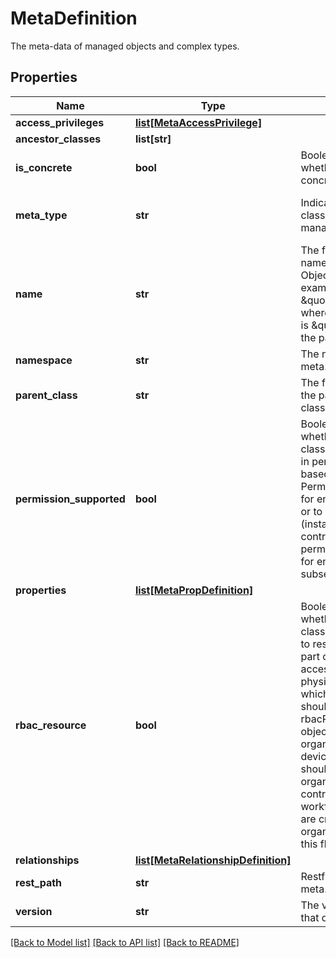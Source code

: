 # MetaDefinition

The meta-data of managed objects and complex types. 
## Properties
Name | Type | Description | Notes
------------ | ------------- | ------------- | -------------
**access_privileges** | [**list[MetaAccessPrivilege]**](MetaAccessPrivilege.md) |  | [optional] 
**ancestor_classes** | **list[str]** |  | [optional] 
**is_concrete** | **bool** | Boolean flag to specify whether the meta class is a concrete class or not.   | [optional] [readonly] 
**meta_type** | **str** | Indicates whether the meta class is a complex type or managed object.   | [optional] [readonly] [default to 'ManagedObject']
**name** | **str** | The fully-qualified class name of the Managed Object or complex type. For example, \&quot;compute:Blade\&quot; where the Managed Object is \&quot;Blade\&quot; and the package is &#39;compute&#39;.   | [optional] [readonly] 
**namespace** | **str** | The namespace of the meta.   | [optional] [readonly] 
**parent_class** | **str** | The fully-qualified name of the parent metaclass in the class inheritance hierarchy.   | [optional] [readonly] 
**permission_supported** | **bool** | Boolean flag to specify whether instances of this class type can be specified in permissions for instance based access control. Permissions can be created for entire Intersight account or to a subset of resources (instance based access control). In the first release, permissions are supported for entire account or for a subset of organizations.    | [optional] [readonly] 
**properties** | [**list[MetaPropDefinition]**](MetaPropDefinition.md) |  | [optional] 
**rbac_resource** | **bool** | Boolean flag to specify whether instances of this class type can be assigned to resource groups that are part of an organization for access control. Inventoried physical/logical objects which needs access control should have rbacResource&#x3D;yes. These objects are not part of any organization by default like device registrations and should be assigned to organizations for access control. Profiles, policies, workflow definitions which are created by specifying organization need not have this flag set.    | [optional] [readonly] 
**relationships** | [**list[MetaRelationshipDefinition]**](MetaRelationshipDefinition.md) |  | [optional] 
**rest_path** | **str** | Restful URL path for the meta.   | [optional] [readonly] 
**version** | **str** | The version of the service that defines the meta-data.    | [optional] [readonly] 

[[Back to Model list]](../README.md#documentation-for-models) [[Back to API list]](../README.md#documentation-for-api-endpoints) [[Back to README]](../README.md)


